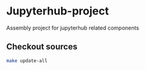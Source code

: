 # Jupyterhub-project
Assembly project for jupyterhub related components

## Checkout sources

```bash
make update-all
```
